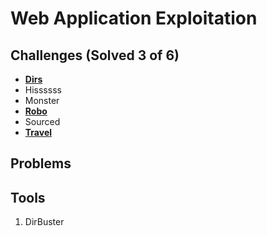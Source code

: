 # Web Application Exploitation

## Challenges (Solved 3 of 6)
- **[Dirs](Challenges/1-Dirs/README.md)**
- Hissssss
- Monster
- **[Robo](Challenges/4-Robo/README.md)**
- Sourced
- **[Travel](Challenges/6-Travel/README.md)**

## Problems

## Tools
1. DirBuster
